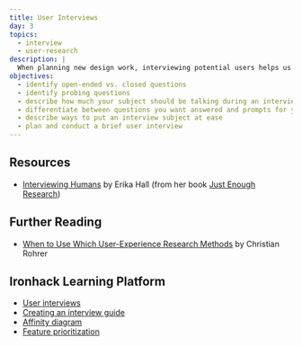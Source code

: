 ```yaml
---
title: User Interviews
day: 3
topics:
  - interview
  - user-research
description: |
  When planning new design work, interviewing potential users helps us understand behaviors and contexts to narrow down the problem(s) we should address.
objectives:
  - identify open-ended vs. closed questions
  - identify probing questions
  - describe how much your subject should be talking during an interview
  - differentiate between questions you want answered and prompts for your interview
  - describe ways to put an interview subject at ease
  - plan and conduct a brief user interview
---
```


Resources
---------

- [Interviewing Humans](https://alistapart.com/article/interviewing-humans) by Erika Hall (from her book [Just Enough Research](http://www.abookapart.com/products/just-enough-research))


Further Reading
---------------

- [When to Use Which User-Experience Research Methods](https://www.nngroup.com/articles/which-ux-research-methods/) by Christian Rohrer


Ironhack Learning Platform
---------------------------

- [User interviews](http://learn.ironhack.com/#/learning_unit/3333)
- [Creating an interview guide](http://learn.ironhack.com/#/learning_unit/3334)
- [Affinity diagram](http://learn.ironhack.com/#/learning_unit/3341)
- [Feature prioritization](http://learn.ironhack.com/#/learning_unit/2706)
